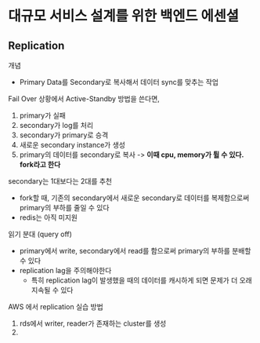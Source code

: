 # 대규모 서비스 설계를 위한 백엔드 에센셜
## Replication
개념
- Primary Data를 Secondary로 복사해서 데이터 sync를 맞추는 작업

Fail Over 상황에서 Active-Standby 방법을 쓴다면, 
1. primary가 실패
2. secondary가 log를 처리
3. secondary가 primary로 승격
4. 새로운 secondary instance가 생성
5. primary의 데이터를 secondary로 복사 -> __이때 cpu, memory가 튈 수 있다. fork라고 한다__

secondary는 1대보다는 2대를 추천
- fork할 때, 기존의 secondary에서 새로운 secondary로 데이터를 복제함으로써 primary의 부하를 줄일 수 있다
- redis는 아직 미지원

읽기 분대 (query off)
- primary에서 write, secondary에서 read를 함으로써 primary의 부하를 분배할 수 있다
- replication lag을 주의해야한다
  - 특히 replication lag이 발생했을 때의 데이터를 캐시하게 되면 문제가 더 오래 지속될 수 있다

AWS 에서 replication 실습 방법
1. rds에서 writer, reader가 존재하는 cluster를 생성
2. 